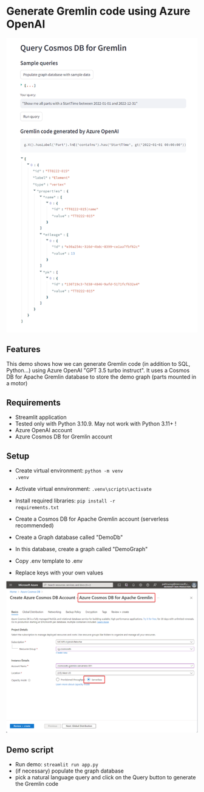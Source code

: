 # Generate Gremlin code using Azure OpenAI
![Illustration!](generate_gremlin_code.png)
## Features
This demo shows how we can generate Gremlin code (in addition to SQL, Python...) using Azure OpenAI "GPT 3.5 turbo instruct". It uses a Cosmos DB for Apache Gremlin database to store the demo graph (parts mounted in a motor)

## Requirements
- Streamlit application
- Tested only with Python 3.10.9. May not work with Python 3.11+ !
- Azure OpenAI account
- Azure Cosmos DB for Gremlin account

## Setup
- Create virtual environment: <code>python -m venv .venv</code>
- Activate virtual ennvironment: <code>.venv\scripts\activate</code>
- Install required libraries: <code>pip install -r requirements.txt</code>

- Create a Cosmos DB for Apache Gremlin account (serverless recommended)
- Create a Graph database called "DemoDb"
- In this database, create a graph called "DemoGraph"

- Copy .env template to .env
- Replace keys with your own values

![Cosmos DB for Apache Gremlin Serverless](cosmosdb_gremlin-serverless.png)


## Demo script
- Run demo: <code>streamlit run app.py</code>
- (if necessary) populate the graph database
- pick a natural language query and click on the Query button to generate the Gremlin code

 
